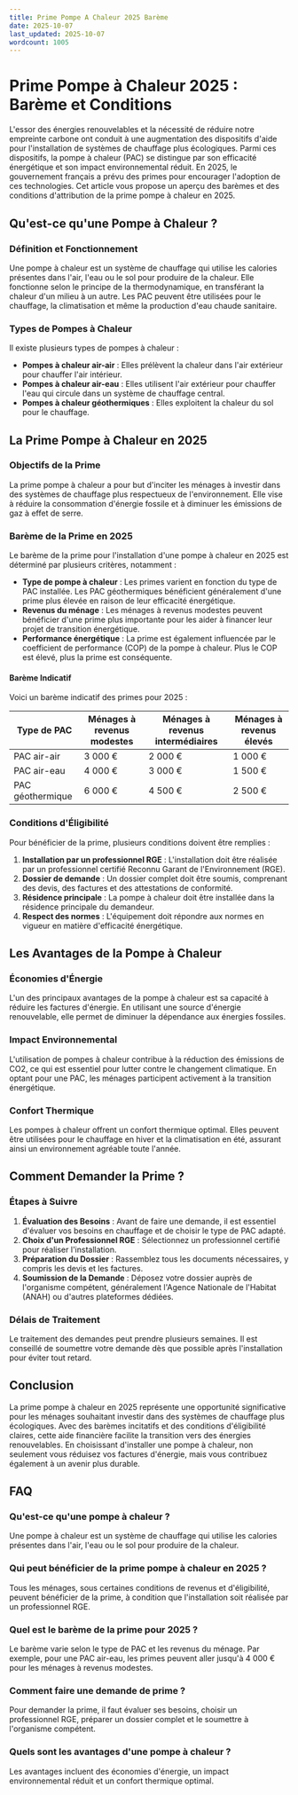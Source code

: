 ```yaml
---
title: Prime Pompe A Chaleur 2025 Barème
date: 2025-10-07
last_updated: 2025-10-07
wordcount: 1005
---
```


# Prime Pompe à Chaleur 2025 : Barème et Conditions

L'essor des énergies renouvelables et la nécessité de réduire notre empreinte carbone ont conduit à une augmentation des dispositifs d'aide pour l'installation de systèmes de chauffage plus écologiques. Parmi ces dispositifs, la pompe à chaleur (PAC) se distingue par son efficacité énergétique et son impact environnemental réduit. En 2025, le gouvernement français a prévu des primes pour encourager l'adoption de ces technologies. Cet article vous propose un aperçu des barèmes et des conditions d'attribution de la prime pompe à chaleur en 2025.

## Qu'est-ce qu'une Pompe à Chaleur ?

### Définition et Fonctionnement

Une pompe à chaleur est un système de chauffage qui utilise les calories présentes dans l'air, l'eau ou le sol pour produire de la chaleur. Elle fonctionne selon le principe de la thermodynamique, en transférant la chaleur d'un milieu à un autre. Les PAC peuvent être utilisées pour le chauffage, la climatisation et même la production d'eau chaude sanitaire.

### Types de Pompes à Chaleur

Il existe plusieurs types de pompes à chaleur :
- **Pompes à chaleur air-air** : Elles prélèvent la chaleur dans l'air extérieur pour chauffer l'air intérieur.
- **Pompes à chaleur air-eau** : Elles utilisent l'air extérieur pour chauffer l'eau qui circule dans un système de chauffage central.
- **Pompes à chaleur géothermiques** : Elles exploitent la chaleur du sol pour le chauffage.

## La Prime Pompe à Chaleur en 2025

### Objectifs de la Prime

La prime pompe à chaleur a pour but d'inciter les ménages à investir dans des systèmes de chauffage plus respectueux de l'environnement. Elle vise à réduire la consommation d'énergie fossile et à diminuer les émissions de gaz à effet de serre.

### Barème de la Prime en 2025

Le barème de la prime pour l'installation d'une pompe à chaleur en 2025 est déterminé par plusieurs critères, notamment :

- **Type de pompe à chaleur** : Les primes varient en fonction du type de PAC installée. Les PAC géothermiques bénéficient généralement d'une prime plus élevée en raison de leur efficacité énergétique.
- **Revenus du ménage** : Les ménages à revenus modestes peuvent bénéficier d'une prime plus importante pour les aider à financer leur projet de transition énergétique.
- **Performance énergétique** : La prime est également influencée par le coefficient de performance (COP) de la pompe à chaleur. Plus le COP est élevé, plus la prime est conséquente.

#### Barème Indicatif

Voici un barème indicatif des primes pour 2025 :

| Type de PAC          | Ménages à revenus modestes | Ménages à revenus intermédiaires | Ménages à revenus élevés |
|----------------------|---------------------------|----------------------------------|--------------------------|
| PAC air-air          | 3 000 €                   | 2 000 €                          | 1 000 €                  |
| PAC air-eau          | 4 000 €                   | 3 000 €                          | 1 500 €                  |
| PAC géothermique     | 6 000 €                   | 4 500 €                          | 2 500 €                  |

### Conditions d'Éligibilité

Pour bénéficier de la prime, plusieurs conditions doivent être remplies :

1. **Installation par un professionnel RGE** : L'installation doit être réalisée par un professionnel certifié Reconnu Garant de l'Environnement (RGE).
2. **Dossier de demande** : Un dossier complet doit être soumis, comprenant des devis, des factures et des attestations de conformité.
3. **Résidence principale** : La pompe à chaleur doit être installée dans la résidence principale du demandeur.
4. **Respect des normes** : L'équipement doit répondre aux normes en vigueur en matière d'efficacité énergétique.

## Les Avantages de la Pompe à Chaleur

### Économies d'Énergie

L'un des principaux avantages de la pompe à chaleur est sa capacité à réduire les factures d'énergie. En utilisant une source d'énergie renouvelable, elle permet de diminuer la dépendance aux énergies fossiles.

### Impact Environnemental

L'utilisation de pompes à chaleur contribue à la réduction des émissions de CO2, ce qui est essentiel pour lutter contre le changement climatique. En optant pour une PAC, les ménages participent activement à la transition énergétique.

### Confort Thermique

Les pompes à chaleur offrent un confort thermique optimal. Elles peuvent être utilisées pour le chauffage en hiver et la climatisation en été, assurant ainsi un environnement agréable toute l'année.

## Comment Demander la Prime ?

### Étapes à Suivre

1. **Évaluation des Besoins** : Avant de faire une demande, il est essentiel d'évaluer vos besoins en chauffage et de choisir le type de PAC adapté.
2. **Choix d'un Professionnel RGE** : Sélectionnez un professionnel certifié pour réaliser l'installation.
3. **Préparation du Dossier** : Rassemblez tous les documents nécessaires, y compris les devis et les factures.
4. **Soumission de la Demande** : Déposez votre dossier auprès de l'organisme compétent, généralement l'Agence Nationale de l'Habitat (ANAH) ou d'autres plateformes dédiées.

### Délais de Traitement

Le traitement des demandes peut prendre plusieurs semaines. Il est conseillé de soumettre votre demande dès que possible après l'installation pour éviter tout retard.

## Conclusion

La prime pompe à chaleur en 2025 représente une opportunité significative pour les ménages souhaitant investir dans des systèmes de chauffage plus écologiques. Avec des barèmes incitatifs et des conditions d'éligibilité claires, cette aide financière facilite la transition vers des énergies renouvelables. En choisissant d'installer une pompe à chaleur, non seulement vous réduisez vos factures d'énergie, mais vous contribuez également à un avenir plus durable.

## FAQ

### Qu'est-ce qu'une pompe à chaleur ?

Une pompe à chaleur est un système de chauffage qui utilise les calories présentes dans l'air, l'eau ou le sol pour produire de la chaleur.

### Qui peut bénéficier de la prime pompe à chaleur en 2025 ?

Tous les ménages, sous certaines conditions de revenus et d'éligibilité, peuvent bénéficier de la prime, à condition que l'installation soit réalisée par un professionnel RGE.

### Quel est le barème de la prime pour 2025 ?

Le barème varie selon le type de PAC et les revenus du ménage. Par exemple, pour une PAC air-eau, les primes peuvent aller jusqu'à 4 000 € pour les ménages à revenus modestes.

### Comment faire une demande de prime ?

Pour demander la prime, il faut évaluer ses besoins, choisir un professionnel RGE, préparer un dossier complet et le soumettre à l'organisme compétent.

### Quels sont les avantages d'une pompe à chaleur ?

Les avantages incluent des économies d'énergie, un impact environnemental réduit et un confort thermique optimal.